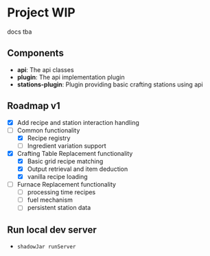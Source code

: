 # Project WIP
docs tba

## Components
 - **api**: The api classes
 - **plugin**: The api implementation plugin
 - **stations-plugin**: Plugin providing basic crafting stations using api

## Roadmap v1

- [x] Add recipe and station interaction handling
- [ ] Common functionality
    - [x] Recipe registry
    - [ ] Ingredient variation support
- [x] Crafting Table Replacement functionality
  - [x] Basic grid recipe matching
  - [x] Output retrieval and item deduction
  - [x] vanilla recipe loading
- [ ] Furnace Replacement functionality
  - [ ] processing time recipes
  - [ ] fuel mechanism
  - [ ] persistent station data
## Run local dev server
 - `shadowJar runServer`
